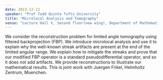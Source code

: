 ```yaml
---
date: 2013-12-12
speaker: "Prof Todd Quinto Tufts University"
title: "Microlocal Analysis and Tomography"
venue: "Lecture Hall V, Second floor(new wing), Department of Mathematics"
---
```

We consider the reconstruction problem for limited angle
tomography using filtered backprojection (FBP).  We introduce
microlocal analysis and use it to explain why the well-known streak
artifacts are present at the end of the limited angular range.  We
explain how to mitigate the streaks and prove that our modified FBP
operator is a standard pseudodifferential operator, and so it does not
add artifacts.  We provide reconstructions to illustrate our
mathematical results.  This is joint work with Juergen Frikel,
Helmholtz Zentrum, Muenchen.
